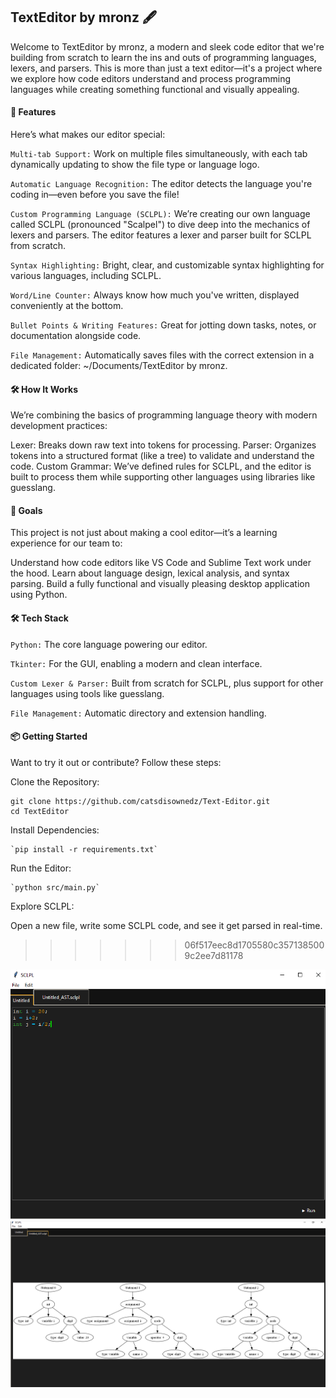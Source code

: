 ## TextEditor by mronz 🖋️
Welcome to TextEditor by mronz, a modern and sleek code editor that we're building from scratch to learn the ins and outs of programming languages, lexers, and parsers. This is more than just a text editor—it's a project where we explore how code editors understand and process programming languages while creating something functional and visually appealing.

#### 🚀 Features
Here’s what makes our editor special:

`Multi-tab Support:` Work on multiple files simultaneously, with each tab dynamically updating to show the file type or language logo.

`Automatic Language Recognition:` The editor detects the language you're coding in—even before you save the file!

`Custom Programming Language (SCLPL):`
We’re creating our own language called SCLPL (pronounced "Scalpel") to dive deep into the mechanics of lexers and parsers.
The editor features a lexer and parser built for SCLPL from scratch.

`Syntax Highlighting:` Bright, clear, and customizable syntax highlighting for various languages, including SCLPL.

`Word/Line Counter:` Always know how much you've written, displayed conveniently at the bottom.

`Bullet Points & Writing Features:` Great for jotting down tasks, notes, or documentation alongside code.

`File Management:` Automatically saves files with the correct extension in a dedicated folder: ~/Documents/TextEditor by mronz.

#### 🛠️ How It Works
We’re combining the basics of programming language theory with modern development practices:

Lexer: Breaks down raw text into tokens for processing.
Parser: Organizes tokens into a structured format (like a tree) to validate and understand the code.
Custom Grammar: We’ve defined rules for SCLPL, and the editor is built to process them while supporting other languages using libraries like guesslang.

#### 🎯 Goals
This project is not just about making a cool editor—it’s a learning experience for our team to:

Understand how code editors like VS Code and Sublime Text work under the hood.
Learn about language design, lexical analysis, and syntax parsing.
Build a fully functional and visually pleasing desktop application using Python.

#### 🛠️ Tech Stack
`Python:` The core language powering our editor.

`Tkinter:` For the GUI, enabling a modern and clean interface.

`Custom Lexer & Parser:` Built from scratch for SCLPL, plus support for other languages using tools like guesslang.

`File Management:` Automatic directory and extension handling.

#### 📦 Getting Started
Want to try it out or contribute? Follow these steps:

Clone the Repository:

    git clone https://github.com/catsdisownedz/Text-Editor.git
    cd TextEditor

Install Dependencies:

    `pip install -r requirements.txt`

Run the Editor:

    `python src/main.py`

Explore SCLPL:

Open a new file, write some SCLPL code, and see it get parsed in real-time.
>>>>>>> 06f517eec8d1705580c3571385009c2ee7d81178

![Demo images](/readmeMedia/SCLPL1.png)
![Demo images](/readmeMedia/SCLPL2.png)